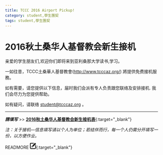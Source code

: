```yaml
---
title: TCCC 2016 Airport Pickup!
category: student,學生團契
tags: student,學生團契
---
```


# 2016秋土桑华人基督教会新生接机

亲爱的学生朋友们,欢迎你们即将来到亚利桑那大学读书,学习。

一如往昔，TCCC土桑華人基督教會(http://www.tcccaz.org/) 將提供免费接机服務。

如有需要，请您提供以下信息，届时我们会派有专人负责跟您联络及安排接机. 我们会尽力为您提供帮助。


如有疑问，请联络 student@tcccaz.org 。

<hr>

**_請填写_**  >>  [**2016秋土桑华人基督教会新生接机表**](http://www.tcccaz.org/airport-pickup "target=_blank"){:target="_blank"}

_注：关于接机—信息填写请以个人为单位；若结伴而行，每一个人仍需分开填写一份，以方便作业。_

READMORE
[<img src="/images/icons/icon-write.png" width='20px' />](http://www.tcccaz.org/airport-pickup "target=_blank"){:target="_blank"}

